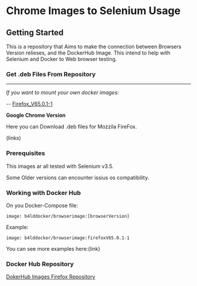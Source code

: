 # Chrome Images to Selenium Usage

## Getting Started

This is a repository that Aims to make the connection between Browsers Version relieses, and the DockerHub Image.
This intend to help with Selenium and Docker to Web browser testing.

### Get .deb Files From Repository
***
*If you want to mount your own docker images:*

-- [Firefox_V65.0.1-1](https://mega.nz/#!Uh521aAA!gNo9h6rYKBgJtOs66e8y6FOEjwxz0hMinkmf2HPTu18)


**Google Chrome Version**

Here you can Download .deb files for Mozzila FireFox.

(links)




### Prerequisites

This images ar all tested with Selenium v3.5.

Some Older versions can encounter issius os compatibility.


### Working with Docker Hub

On you Docker-Compose file:


```
image: b4lddocker/browserimage:[browserVersion]
```


Example:
```
image: b4lddocker/browserimage:firefoxV65.0.1-1
```


You can see more examples here:(link)


### Docker Hub Repository

[DokerHub Images Firefox Repository](https://hub.docker.com/r/b4lddocker/browser-firefox)







